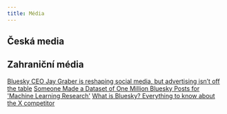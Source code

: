```yaml
---
title: Média
---
```


## Česká media


## Zahraniční média

[Bluesky CEO Jay Graber is reshaping social media, but advertising isn’t off the table](https://techcrunch.com/2024/12/05/bluesky-ceo-jay-graber-is-reshaping-social-media-but-advertising-isnt-off-the-table/)
[Someone Made a Dataset of One Million Bluesky Posts for 'Machine Learning Research'](https://www.404media.co/someone-made-a-dataset-of-one-million-bluesky-posts-for-machine-learning-research/)
[What is Bluesky? Everything to know about the X competitor](https://techcrunch.com/2024/12/03/what-is-bluesky-everything-to-know-about-the-x-competitor/)

